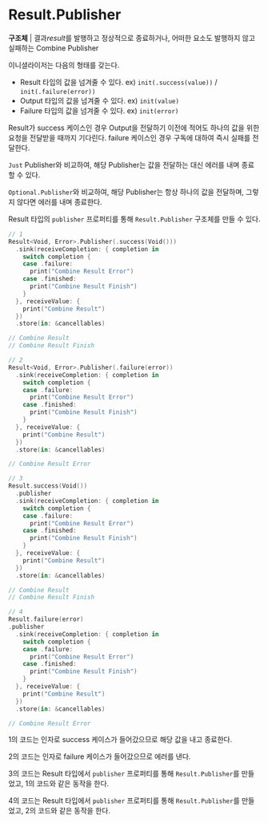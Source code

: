 # Result.Publisher

**구조체** | 결과*result*를 발행하고 정상적으로 종료하거나, 어떠한 요소도 발행하지 않고 실패하는 Combine Publisher

이니셜라이저는 다음의 형태를 갖는다.

- Result 타입의 값을 넘겨줄 수 있다. ex) `init(.success(value))` / `init(.failure(error))`
- Output 타입의 값을 넘겨줄 수 있다. ex) `init(value)`
- Failure 타입의 값을 넘겨줄 수 있다. ex) `init(error)`

Result가 success 케이스인 경우 Output을 전달하기 이전에 적어도 하나의 값을 위한 요청을 전달받을 때까지 기다린다. failure 케이스인 경우 구독에 대하여 즉시 실패를 전달한다.

`Just` Publisher와 비교하여, 해당 Publisher는 값을 전달하는 대신 에러를 내며 종료할 수 있다.

`Optional.Publisher`와 비교하여, 해당 Publisher는 항상 하나의 값을 전달하며, 그렇지 않다면 에러를 내며 종료한다.

Result 타입의 `publisher` 프로퍼티를 통해 `Result.Publisher` 구조체를 만들 수 있다.

```swift
// 1
Result<Void, Error>.Publisher(.success(Void()))
  .sink(receiveCompletion: { completion in
    switch completion {
    case .failure:
      print("Combine Result Error")
    case .finished:
      print("Combine Result Finish")
    }
  }, receiveValue: {
    print("Combine Result")
  })
  .store(in: &cancellables)

// Combine Result
// Combine Result Finish

// 2
Result<Void, Error>.Publisher(.failure(error))
  .sink(receiveCompletion: { completion in
    switch completion {
    case .failure:
      print("Combine Result Error")
    case .finished:
      print("Combine Result Finish")
    }
  }, receiveValue: {
    print("Combine Result")
  })
  .store(in: &cancellables)

// Combine Result Error

// 3
Result.success(Void())
  .publisher
  .sink(receiveCompletion: { completion in
    switch completion {
    case .failure:
      print("Combine Result Error")
    case .finished:
      print("Combine Result Finish")
    }
  }, receiveValue: {
    print("Combine Result")
  })
  .store(in: &cancellables)

// Combine Result
// Combine Result Finish

// 4
Result.failure(error)
.publisher
  .sink(receiveCompletion: { completion in
    switch completion {
    case .failure:
      print("Combine Result Error")
    case .finished:
      print("Combine Result Finish")
    }
  }, receiveValue: {
    print("Combine Result")
  })
  .store(in: &cancellables)

// Combine Result Error
```

1의 코드는 인자로 success 케이스가 들어갔으므로 해당 값을 내고 종료한다.

2의 코드는 인자로 failure 케이스가 들어갔으므로 에러를 낸다.

3의 코드는 Result 타입에서 `publisher` 프로퍼티를 통해 `Result.Publisher`를 만들었고, 1의 코드와 같은 동작을 한다.

4의 코드는 Result 타입에서 `publisher` 프로퍼티를 통해 `Result.Publisher`를 만들었고, 2의 코드와 같은 동작을 한다.